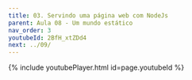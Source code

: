 ```yaml
---
title: 03. Servindo uma página web com NodeJs
parent: Aula 08 - Um mundo estático
nav_order: 3
youtubeId: 2BfH_xtZDd4
next: ../09/
---
```


{% include youtubePlayer.html id=page.youtubeId %}
